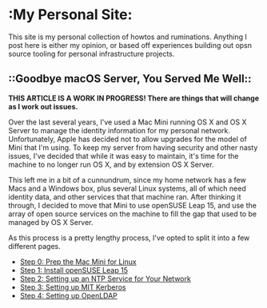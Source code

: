 # :My Personal Site:

This site is my personal collection of howtos and ruminations. Anything I post here is either my opinion, or based off experiences building out opsn source tooling for personal infrastructure projects.

## ::Goodbye macOS Server, You Served Me Well::

**THIS ARTICLE IS A WORK IN PROGRESS! There are things that will change as I work out issues.**

Over the last several years, I've used a Mac Mini running OS X and OS X Server to manage the identity information for my personal network. Unfortunately, Apple has decided not to allow upgrades for the model of Mini that I'm using. To keep my server from having security and other nasty issues, I've decided that while it was easy to maintain, it's time for the machine to no longer run OS X, and by extension OS X Server.

This left me in a bit of a cunnundrum, since my home network has a few Macs and a Windows box, plus several Linux systems, all of which need identity data, and other services that that machine ran. After thinking it through, I decided to move that Mini to use openSUSE Leap 15, and use the array of open source services on the machine to fill the gap that used to be managed by OS X Server.

As this process is a pretty lengthy process, I've opted to split it into a few different pages.

 * [Step 0: Prep the Mac Mini for Linux](prep_mac_mini_for_Linux.md)
 * [Step 1: Install openSUSE Leap 15](install_opensuse_leap_15.md)
 * [Step 2: Setting up an NTP Service for Your Network](setup_ntp.md)
 * [Step 3: Setting up MIT Kerberos](setup_mit_krb5.md)
 * [Step 4: Setting up OpenLDAP](setup_openldap.md)
